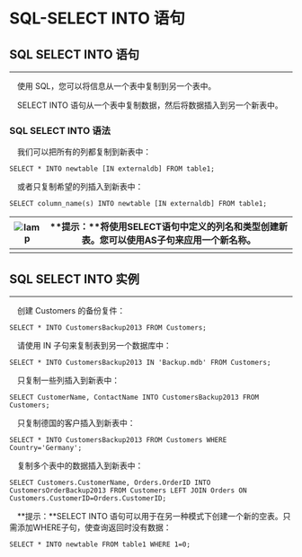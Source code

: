 # SQL-SELECT INTO 语句



## SQL SELECT INTO 语句

------

　使用 SQL，您可以将信息从一个表中复制到另一个表中。

　SELECT INTO 语句从一个表中复制数据，然后将数据插入到另一个新表中。

### SQL SELECT INTO 语法

　我们可以把所有的列都复制到新表中：

```
SELECT * INTO newtable [IN externaldb] FROM table1;
```

　或者只复制希望的列插入到新表中：

```
SELECT column_name(s) INTO newtable [IN externaldb] FROM table1;
```



| ![lamp](https://atts.w3cschool.cn/attachments/image/20150510/lamp.jpg) | **提示：**将使用SELECT语句中定义的列名和类型创建新表。您可以使用AS子句来应用一个新名称。 |
| ------------------------------------------------------------ | ------------------------------------------------------------ |
|                                                              |                                                              |



## SQL SELECT INTO 实例

------

　创建 Customers 的备份复件：

```
SELECT * INTO CustomersBackup2013 FROM Customers;
```

　请使用 IN 子句来复制表到另一个数据库中：

```
SELECT * INTO CustomersBackup2013 IN 'Backup.mdb' FROM Customers;
```

　只复制一些列插入到新表中：

```
SELECT CustomerName, ContactName INTO CustomersBackup2013 FROM Customers;
```

　只复制德国的客户插入到新表中：

```
SELECT * INTO CustomersBackup2013 FROM Customers WHERE Country='Germany';
```

　复制多个表中的数据插入到新表中：

```
SELECT Customers.CustomerName, Orders.OrderID INTO CustomersOrderBackup2013 FROM Customers LEFT JOIN Orders ON Customers.CustomerID=Orders.CustomerID;
```

　**提示：**SELECT INTO 语句可以用于在另一种模式下创建一个新的空表。只需添加WHERE子句，使查询返回时没有数据：

```
SELECT * INTO newtable FROM table1 WHERE 1=0;
```
